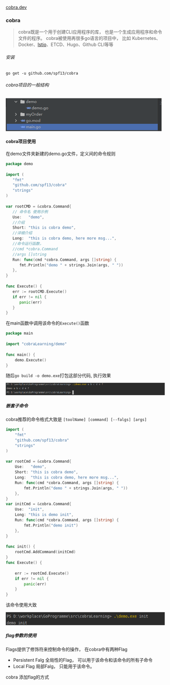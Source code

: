 [cobra.dev](https://cobra.dev/)

### cobra

> cobra既是一个用于创建CLI应用程序的库， 也是一个生成应用程序和命令文件的程序。 cobra被使用再很多go语言的项目中， 比如 Kubernetes、Docker、[Istio](https://so.csdn.net/so/search?q=Istio&spm=1001.2101.3001.7020)、ETCD、Hugo、Github CLI等等

###### 安装

```shell
go get -u github.com/spf13/cobra
```

###### cobra项目的一般结构

![image-20230217104201340](cobra命令行工具包.assets/image-20230217104201340.png) 

#### cobra项目使用

在demo文件夹新建的demo.go文件，定义间的命令规则

```go
package demo

import (
   "fmt"
   "github.com/spf13/cobra"
   "strings"
)

var rootCMD = &cobra.Command{
   // 命令名 使用示例
   Use:   "demo",
   //介绍
   Short: "this is cobra demo",
   //详细介绍
   Long:  "this is cobra demo, here more msg...",
   //命令运行函数， 
   //cmd *cobra.Command
   //args []string 
   Run: func(cmd *cobra.Command, args []string) {
      fmt.Println("demo " + strings.Join(args, " "))
   },
}

func Execute() {
   err := rootCMD.Execute()
   if err != nil {
      panic(err)
   }
}
```

在main函数中调用该命令的`Execute()`函数

```go
package main

import "cobraLearning/demo"

func main() {
	demo.Execute()
}
```

随后`go build -o demo.exe`打包这部分代码, 执行效果

![image-20230217110708239](cobra命令行工具包.assets/image-20230217110708239.png) 

##### 嵌套子命令

cobra推荐的命令格式大致是 `[toolName] [command] [--falgs] [args]`

```go
import (
	"fmt"
	"github.com/spf13/cobra"
	"strings"
)

var rootCmd = &cobra.Command{
	Use:   "demo",
	Short: "this is cobra demo",
	Long:  "this is cobra demo, here more msg...",
	Run: func(cmd *cobra.Command, args []string) {
		fmt.Println("demo " + strings.Join(args, " "))
	},
}
var initCmd = &cobra.Command{
	Use:  "init",
	Long: "this is demo init",
	Run: func(cmd *cobra.Command, args []string) {
		fmt.Println("demo init")
	},
}

func init() {
	rootCmd.AddCommand(initCmd)
}
func Execute() {

	err := rootCmd.Execute()
	if err != nil {
		panic(err)
	}
}
```

该命令使用大致 

![image-20230217143353552](cobra命令行工具包.assets/image-20230217143353552.png) 

##### flag参数的使用

Flags提供了修饰符来控制命令的操作， 在cobra中有两种Flag

- Persistent Falg    全局性的Flag， 可以用于该命令和该命令的所有子命令
- Local Flag             局部Falg， 只能用于该命令。

cobra 添加flag的方式

```

```

